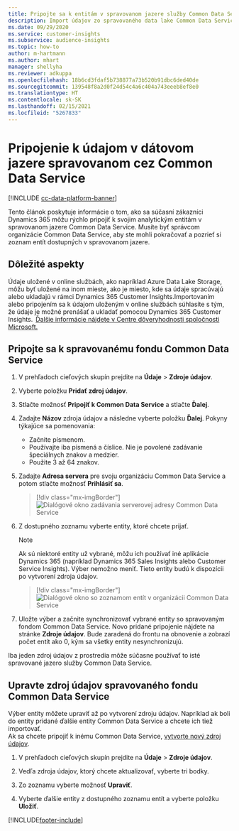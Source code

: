 ```yaml
---
title: Pripojte sa k entitám v spravovanom jazere služby Common Data Service
description: Import údajov zo spravovaného data lake Common Data Service.
ms.date: 09/29/2020
ms.service: customer-insights
ms.subservice: audience-insights
ms.topic: how-to
author: m-hartmann
ms.author: mhart
manager: shellyha
ms.reviewer: adkuppa
ms.openlocfilehash: 18b6cd3fdaf5b738877a73b520b91dbc6ded40de
ms.sourcegitcommit: 139548f8a2d0f24d54c4a6c404a743eeeb8ef8e0
ms.translationtype: HT
ms.contentlocale: sk-SK
ms.lasthandoff: 02/15/2021
ms.locfileid: "5267833"
---
```

# <a name="connect-to-data-in-a-common-data-service-managed-data-lake"></a>Pripojenie k údajom v dátovom jazere spravovanom cez Common Data Service

[!INCLUDE [cc-data-platform-banner](../includes/cc-data-platform-banner.md)]

Tento článok poskytuje informácie o tom, ako sa súčasní zákazníci Dynamics 365 môžu rýchlo pripojiť k svojim analytickým entitám v spravovanom jazere Common Data Service. Musíte byť správcom organizácie Common Data Service, aby ste mohli pokračovať a pozrieť si zoznam entít dostupných v spravovanom jazere.

## <a name="important-considerations"></a>Dôležité aspekty

Údaje uložené v online službách, ako napríklad Azure Data Lake Storage, môžu byť uložené na inom mieste, ako je miesto, kde sa údaje spracúvajú alebo ukladajú v rámci Dynamics 365 Customer Insights.Importovaním alebo pripojením sa k údajom uloženým v online službách súhlasíte s tým, že údaje je možné prenášať a ukladať pomocou Dynamics 365 Customer Insights.  [Ďalšie informácie nájdete v Centre dôveryhodnosti spoločnosti Microsoft.](https://www.microsoft.com/trust-center)

## <a name="connect-to-a-common-data-service-managed-lake"></a>Pripojte sa k spravovanému fondu Common Data Service

1. V prehľadoch cieľových skupín prejdite na **Údaje** > **Zdroje údajov**.

2. Vyberte položku **Pridať zdroj údajov**.

3. Stlačte možnosť **Pripojiť k Common Data Service** a stlačte **Ďalej**.

4. Zadajte **Názov** zdroja údajov a následne vyberte položku **Ďalej**. Pokyny týkajúce sa pomenovania: 
   - Začnite písmenom.
   - Používajte iba písmená a číslice. Nie je povolené zadávanie špeciálnych znakov a medzier.
   - Použite 3 až 64 znakov.

5. Zadajte **Adresa servera** pre svoju organizáciu Common Data Service a potom stlačte možnosť **Prihlásiť sa**.

   > [!div class="mx-imgBorder"]
   > ![Dialógové okno zadávania serverovej adresy Common Data Service](media/enter-CDS-org-details.png)

6. Z dostupného zoznamu vyberte entity, ktoré chcete prijať.    

   > [!NOTE]
   > Ak sú niektoré entity už vybrané, môžu ich používať iné aplikácie Dynamics 365 (napríklad Dynamics 365 Sales Insights alebo Customer Service Insights). Výber nemožno meniť. Tieto entity budú k dispozícii po vytvorení zdroja údajov.

   > [!div class="mx-imgBorder"]
   > ![Dialógové okno so zoznamom entít v organizácii Common Data Service](media/select-analytical-entities.png)

7. Uložte výber a začnite synchronizovať vybrané entity so spravovaným fondom Common Data Service. Novo pridané pripojenie nájdete na stránke **Zdroje údajov**. Bude zaradená do frontu na obnovenie a zobrazí počet entít ako 0, kým sa všetky entity nesynchronizujú.

Iba jeden zdroj údajov z prostredia môže súčasne používať to isté spravované jazero služby Common Data Service.

## <a name="edit-a-common-data-service-managed-lake-data-source"></a>Upravte zdroj údajov spravovaného fondu Common Data Service

Výber entity môžete upraviť až po vytvorení zdroju údajov. Napríklad ak boli do entity pridané ďalšie entity Common Data Service a chcete ich tiež importovať.    
Ak sa chcete pripojiť k inému Common Data Service, [vytvorte nový zdroj údajov](#connect-to-a-common-data-service-managed-lake).

1. V prehľadoch cieľových skupín prejdite na **Údaje** > **Zdroje údajov**.

2. Vedľa zdroja údajov, ktorý chcete aktualizovať, vyberte tri bodky.

3. Zo zoznamu vyberte možnosť **Upraviť**.

4. Vyberte ďalšie entity z dostupného zoznamu entít a vyberte položku **Uložiť**.


[!INCLUDE[footer-include](../includes/footer-banner.md)]